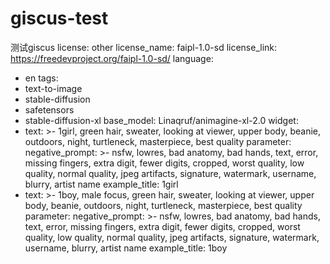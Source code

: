 # giscus-test
测试giscus
license: other
license_name: faipl-1.0-sd
license_link: https://freedevproject.org/faipl-1.0-sd/
language:
  - en
tags:
  - text-to-image
  - stable-diffusion
  - safetensors
  - stable-diffusion-xl
base_model: Linaqruf/animagine-xl-2.0
widget:
  - text: >-
      1girl, green hair, sweater, looking at viewer, upper body, beanie,
      outdoors, night, turtleneck, masterpiece, best quality
    parameter:
      negative_prompt: >-
        nsfw, lowres, bad anatomy, bad hands, text, error, missing fingers,
        extra digit, fewer digits, cropped, worst quality, low quality, normal
        quality, jpeg artifacts, signature, watermark, username, blurry, artist
        name
    example_title: 1girl
  - text: >-
      1boy, male focus, green hair, sweater, looking at viewer, upper body,
      beanie, outdoors, night, turtleneck, masterpiece, best quality
    parameter:
      negative_prompt: >-
        nsfw, lowres, bad anatomy, bad hands, text, error, missing fingers,
        extra digit, fewer digits, cropped, worst quality, low quality, normal
        quality, jpeg artifacts, signature, watermark, username, blurry, artist
        name
    example_title: 1boy
